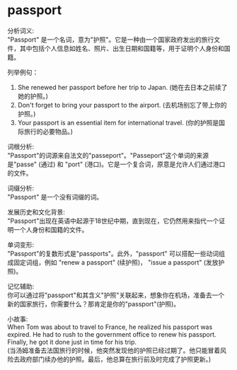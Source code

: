 # passport

分析词义:  
"Passport" 是一个名词，意为"护照"。它是一种由一个国家政府发出的旅行文件，其中包括个人信息如姓名、照片、出生日期和国籍等，用于证明个人身份和国籍。

  

列举例句：

  

1.  She renewed her passport before her trip to Japan. (她在去日本之前续了她的护照。)
2.  Don't forget to bring your passport to the airport. (去机场别忘了带上你的护照。)
3.  Your passport is an essential item for international travel. (你的护照是国际旅行的必要物品。)

  

词根分析:  
"Passport"的词源来自法文的"passeport"。"Passeport"这个单词的来源是"passe" (通过) 和 "port" (港口)。它是一个复合词，原意是允许人们通过港口的文件。

  

词缀分析:  
"Passport" 是一个没有词缀的词。

  

发展历史和文化背景:  
"Passport"出现在英语中起源于18世纪中期，直到现在，它仍然用来指代一个证明一个人身份和国籍的文件。

  

单词变形:  
"Passport"的复数形式是"passports"。此外，"passport" 可以搭配一些动词组成固定词组，例如 "renew a passport" (续护照)， "issue a passport" (发放护照)。

  

记忆辅助:  
你可以通过将"passport"和其含义"护照"关联起来，想象你在机场，准备去一个新的国家旅行，你需要什么？那肯定是你的"passport"(护照)。

  

小故事:  
When Tom was about to travel to France, he realized his passport was expired. He had to rush to the government office to renew his passport. Finally, he got it done just in time for his trip.  
(当汤姆准备去法国旅行的时候，他突然发现他的护照已经过期了。他只能冒着风险去政府部门续办他的护照。最后，他总算在旅行前及时完成了护照更新。)
